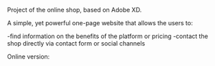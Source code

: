Project of the online shop, based on Adobe XD.

A simple, yet powerful one-page website that allows the users to:

-find information on the benefits of the platform or pricing -contact the shop directly via contact form or social channels

Online version: 

